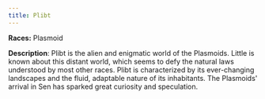 ```yaml
---
title: Plibt
---
```


**Races:** Plasmoid

**Description**: Plibt is the alien and enigmatic world of the Plasmoids. Little is known about this distant world, which seems to defy the natural laws understood by most other races. Plibt is characterized by its ever-changing landscapes and the fluid, adaptable nature of its inhabitants. The Plasmoids' arrival in Sen has sparked great curiosity and speculation.

<!--more-->

